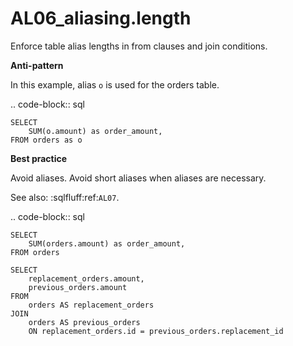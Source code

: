 # AL06_aliasing.length

Enforce table alias lengths in from clauses and join conditions.

**Anti-pattern**

In this example, alias ``o`` is used for the orders table.

.. code-block:: sql

    SELECT
        SUM(o.amount) as order_amount,
    FROM orders as o


**Best practice**

Avoid aliases. Avoid short aliases when aliases are necessary.

See also: :sqlfluff:ref:`AL07`.

.. code-block:: sql

    SELECT
        SUM(orders.amount) as order_amount,
    FROM orders

    SELECT
        replacement_orders.amount,
        previous_orders.amount
    FROM
        orders AS replacement_orders
    JOIN
        orders AS previous_orders
        ON replacement_orders.id = previous_orders.replacement_id
